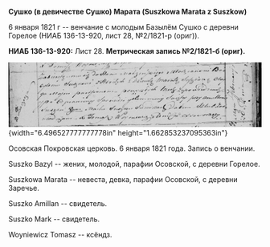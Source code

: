 **Сушко (в девичестве Сушко) Марата (Suszkowa Marata z Suszkow)**

6 января 1821 г -- венчание с молодым Базылём Сушко с деревни Горелое
(НИАБ 136-13-920, лист 28, №2/1821-р (ориг)).

**НИАБ 136-13-920:** Лист 28. **Метрическая запись №2/1821-б (ориг).**

![](./media/59f654d9a890e7245612f798d8c303d7112d0dd2.png){width="6.496527777777778in"
height="1.662853237095363in"}

Осовская Покровская церковь. 6 января 1821 года. Запись о венчании.

Suszko Bazyl -- жених, молодой, парафии Осовской, с деревни Горелое.

Suszkowa Marata -- невеста, девка, парафии Осовской, с деревни Заречье.

Suszko Amillan -- свидетель.

Suszko Mark -- свидетель.

Woyniewicz Tomasz -- ксёндз.
